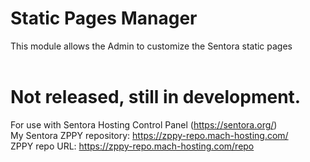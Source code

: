 # Static Pages Manager
This module allows the Admin to customize the Sentora static pages<br>
<br>
# Not released, still in development.

For use with Sentora Hosting Control Panel (https://sentora.org/)<br>
My Sentora ZPPY repository: https://zppy-repo.mach-hosting.com/<br>
ZPPY repo URL: https://zppy-repo.mach-hosting.com/repo<br>